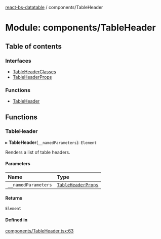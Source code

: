 [react-bs-datatable](../README.md) / components/TableHeader

# Module: components/TableHeader

## Table of contents

### Interfaces

- [TableHeaderClasses](../interfaces/components_TableHeader.TableHeaderClasses.md)
- [TableHeaderProps](../interfaces/components_TableHeader.TableHeaderProps.md)

### Functions

- [TableHeader](components_TableHeader.md#tableheader)

## Functions

### TableHeader

▸ **TableHeader**(`__namedParameters`): `Element`

Renders a list of table headers.

#### Parameters

| Name | Type |
| :------ | :------ |
| `__namedParameters` | [`TableHeaderProps`](../interfaces/components_TableHeader.TableHeaderProps.md) |

#### Returns

`Element`

#### Defined in

[components/TableHeader.tsx:63](https://github.com/imballinst/react-bs-datatable/blob/0e2d530/src/components/TableHeader.tsx#L63)
